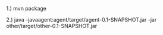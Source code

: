 1.) mvn package

2.) java -javaagent:agent/target/agent-0.1-SNAPSHOT.jar -jar other/target/other-0.1-SNAPSHOT.jar
